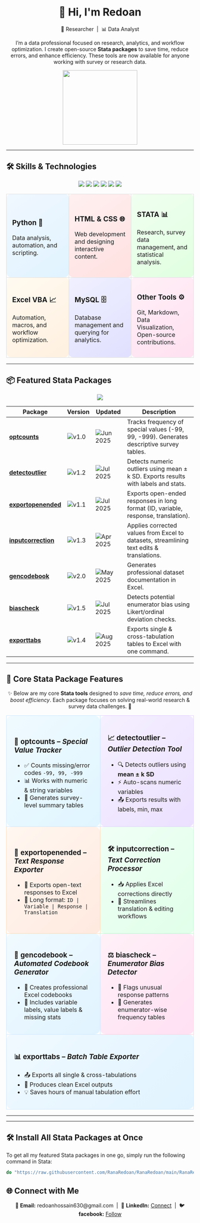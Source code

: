 <h1 align="center">👋 Hi, I'm Redoan</h1>
<p align="center">
  🚀 Researcher &nbsp;|&nbsp; 📊 Data Analyst  
</p>

<p align="center">
  I’m a data professional focused on research, analytics, and workflow optimization.  
  I create open-source <b>Stata packages</b> to save time, reduce errors, and enhance efficiency.  
  These tools are now available for anyone working with survey or research data.
</p>

<p align="center">
  <img src="https://media.giphy.com/media/3o7TKtnuHOHHUjR38Y/giphy.gif" width="200" />
</p>

---

## 🛠️ Skills & Technologies  

<p align="center">
  <img src="https://img.shields.io/badge/Python-3776AB?style=for-the-badge&logo=python&logoColor=white" /> 
  <img src="https://img.shields.io/badge/HTML-E34F26?style=for-the-badge&logo=html5&logoColor=white" /> 
  <img src="https://img.shields.io/badge/CSS-1572B6?style=for-the-badge&logo=css3&logoColor=white" /> 
  <img src="https://img.shields.io/badge/STATA-5A77FF?style=for-the-badge&logo=stata&logoColor=white" /> 
  <img src="https://img.shields.io/badge/Excel_VBA-217346?style=for-the-badge&logo=microsoft-excel&logoColor=white" /> 
  <img src="https://img.shields.io/badge/MySQL-4479A1?style=for-the-badge&logo=mysql&logoColor=white" />
</p>

<div align="center">
<table>
<tr>
<td width="30%" style="background: linear-gradient(145deg, #f0f7ff, #e0f3ff); border-radius:12px; padding:15px; border:1px solid #ddd;">
<h3>Python 🐍</h3>
<p>Data analysis, automation, and scripting.</p>
</td>

<td width="30%" style="background: linear-gradient(145deg, #fff0f0, #ffe0e0); border-radius:12px; padding:15px; border:1px solid #ddd;">
<h3>HTML & CSS 🌐</h3>
<p>Web development and designing interactive content.</p>
</td>

<td width="30%" style="background: linear-gradient(145deg, #f0fff0, #e0ffe0); border-radius:12px; padding:15px; border:1px solid #ddd;">
<h3>STATA 📊</h3>
<p>Research, survey data management, and statistical analysis.</p>
</td>
</tr>

<tr>
<td width="30%" style="background: linear-gradient(145deg, #fffaf0, #fff0e0); border-radius:12px; padding:15px; border:1px solid #ddd;">
<h3>Excel VBA 📈</h3>
<p>Automation, macros, and workflow optimization.</p>
</td>

<td width="30%" style="background: linear-gradient(145deg, #f0f0ff, #e0e0ff); border-radius:12px; padding:15px; border:1px solid #ddd;">
<h3>MySQL 🗄️</h3>
<p>Database management and querying for analytics.</p>
</td>

<td width="30%" style="background: linear-gradient(145deg, #fff0f7, #ffe0f0); border-radius:12px; padding:15px; border:1px solid #ddd;">
<h3>Other Tools ⚙️</h3>
<p>Git, Markdown, Data Visualization, Open-source contributions.</p>
</td>
</tr>
</table>
</div>

---

## 📦 Featured Stata Packages  

<p align="center">
<img src="https://img.shields.io/badge/Research-Data%20Tools-blue?style=for-the-badge" />
</p>

| Package | Version | Updated | Description |
|---------|---------|---------|-------------|
| [**optcounts**](https://github.com/RanaRedoan/optcounts) | ![v1.0](https://img.shields.io/badge/v1.0-blue) | ![Jun 2025](https://img.shields.io/badge/Jun%202025-green) | Tracks frequency of special values (-99, 99, -999). Generates descriptive survey tables. |
| [**detectoutlier**](https://github.com/RanaRedoan/detectoutlier) | ![v1.2](https://img.shields.io/badge/v1.2-blue) | ![Jul 2025](https://img.shields.io/badge/Jul%202025-orange) | Detects numeric outliers using mean ± k SD. Exports results with labels and stats. |
| [**exportopenended**](https://github.com/RanaRedoan/exportopenended) | ![v1.1](https://img.shields.io/badge/v1.1-blue) | ![Jul 2025](https://img.shields.io/badge/Jul%202025-yellow) | Exports open-ended responses in long format (ID, variable, response, translation). |
| [**inputcorrection**](https://github.com/RanaRedoan/inputcorrection) | ![v1.3](https://img.shields.io/badge/v1.3-blue) | ![Apr 2025](https://img.shields.io/badge/Apr%202025-red) | Applies corrected values from Excel to datasets, streamlining text edits & translations. |
| [**gencodebook**](https://github.com/RanaRedoan/gencodebook) | ![v2.0](https://img.shields.io/badge/v2.0-blue) | ![May 2025](https://img.shields.io/badge/May%202025-green) | Generates professional dataset documentation in Excel. |
| [**biascheck**](https://github.com/RanaRedoan/biascheck) | ![v1.5](https://img.shields.io/badge/v1.5-blue) | ![Jul 2025](https://img.shields.io/badge/Jul%202025-yellow) | Detects potential enumerator bias using Likert/ordinal deviation checks. |
| [**exporttabs**](https://github.com/RanaRedoan/exporttabs) | ![v1.4](https://img.shields.io/badge/v1.4-blue) | ![Aug 2025](https://img.shields.io/badge/Aug%202025-purple) | Exports single & cross-tabulation tables to Excel with one command. |


---

## 🔹 Core Stata Package Features  

<p align="center">
✨ Below are my core <b>Stata tools</b> designed to <i>save time, reduce errors, and boost efficiency</i>.  
Each package focuses on solving real-world research & survey data challenges. 🚀  
</p>

<div align="center">

<table>
<tr>
<td width="48%" style="background: linear-gradient(135deg, #f0faff, #dff5ff); border-radius:15px; padding:20px; border:1px solid #cce7ff;">
<h3>🔢 <b>optcounts</b> – <i>Special Value Tracker</i></h3>
<ul>
  <li>✅ Counts missing/error codes <code>-99, 99, -999</code></li>
  <li>📊 Works with numeric & string variables</li>
  <li>📑 Generates survey-level summary tables</li>
</ul>
</td>

<td width="48%" style="background: linear-gradient(135deg, #f5f0ff, #ebe0ff); border-radius:15px; padding:20px; border:1px solid #e0ccff;">
<h3>📈 <b>detectoutlier</b> – <i>Outlier Detection Tool</i></h3>
<ul>
  <li>🔍 Detects outliers using <b>mean ± k SD</b></li>
  <li>⚡ Auto-scans numeric variables</li>
  <li>📤 Exports results with labels, min, max</li>
</ul>
</td>
</tr>

<tr>
<td width="48%" style="background: linear-gradient(135deg, #fff7f0, #ffe9df); border-radius:15px; padding:20px; border:1px solid #ffd9b3;">
<h3>💬 <b>exportopenended</b> – <i>Text Response Exporter</i></h3>
<ul>
  <li>📝 Exports open-text responses to Excel</li>
  <li>🔄 Long format: <code>ID | Variable | Response | Translation</code></li>
</ul>
</td>

<td width="48%" style="background: linear-gradient(135deg, #f0fff5, #e0ffe9); border-radius:15px; padding:20px; border:1px solid #b3ffcc;">
<h3>🛠️ <b>inputcorrection</b> – <i>Text Correction Processor</i></h3>
<ul>
  <li>📥 Applies Excel corrections directly</li>
  <li>🚀 Streamlines translation & editing workflows</li>
</ul>
</td>
</tr>

<tr>
<td width="48%" style="background: linear-gradient(135deg, #f0faff, #e0f3ff); border-radius:15px; padding:20px; border:1px solid #cce7ff;">
<h3>📘 <b>gencodebook</b> – <i>Automated Codebook Generator</i></h3>
<ul>
  <li>📂 Creates professional Excel codebooks</li>
  <li>🔎 Includes variable labels, value labels & missing stats</li>
</ul>
</td>

<td width="48%" style="background: linear-gradient(135deg, #fff0f7, #ffe0f3); border-radius:15px; padding:20px; border:1px solid #ffccdd;">
<h3>⚖️ <b>biascheck</b> – <i>Enumerator Bias Detector</i></h3>
<ul>
  <li>🔦 Flags unusual response patterns</li>
  <li>👥 Generates enumerator-wise frequency tables</li>
</ul>
</td>
</tr>

<tr>
<td colspan="2" style="background: linear-gradient(135deg, #f0f9ff, #e0f3ff); border-radius:15px; padding:20px; border:1px solid #cce7ff;">
<h3>📊 <b>exporttabs</b> – <i>Batch Table Exporter</i></h3>
<ul>
  <li>📤 Exports all single & cross-tabulations</li>
  <li>📑 Produces clean Excel outputs</li>
  <li>💡 Saves hours of manual tabulation effort</li>
</ul>
</td>
</tr>
</table>
</div>


---
---

## 🛠️ Install All Stata Packages at Once  
To get all my featured Stata packages in one go, simply run the following command in Stata:

```stata
do "https://raw.githubusercontent.com/RanaRedoan/RanaRedoan/main/RanaRedoan_stata_custom_pkg.do"
```

## 🌐 Connect with Me  

<p align="center">
📧 <b>Email:</b> redoanhossain630@gmail.com &nbsp;|&nbsp;
💼 <b>LinkedIn:</b> <a href="https://www.linkedin.com/in/mdredoanhossainbhuiyan">Connect</a> &nbsp;|&nbsp;
🐦 <b>facebook:</b> <a href="https://www.facebook.com/redoan.rana">Follow</a>
</p>
